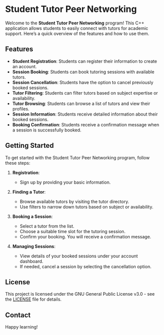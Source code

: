 # Student Tutor Peer Networking

Welcome to the **Student Tutor Peer Networking** program! This C++ application allows students to easily connect with tutors for academic support. Here’s a quick overview of the features and how to use them.

## Features

- **Student Registration**: Students can register their information to create an account.
- **Session Booking**: Students can book tutoring sessions with available tutors.
- **Session Cancellation**: Students have the option to cancel previously booked sessions.
- **Tutor Filtering**: Students can filter tutors based on subject expertise or availability.
- **Tutor Browsing**: Students can browse a list of tutors and view their profiles.
- **Session Information**: Students receive detailed information about their booked sessions.
- **Booking Confirmation**: Students receive a confirmation message when a session is successfully booked.

## Getting Started

To get started with the Student Tutor Peer Networking program, follow these steps:

1. **Registration**:
   - Sign up by providing your basic information.

2. **Finding a Tutor**:
   - Browse available tutors by visiting the tutor directory.
   - Use filters to narrow down tutors based on subject or availability.

3. **Booking a Session**:
   - Select a tutor from the list.
   - Choose a suitable time slot for the tutoring session.
   - Confirm your booking. You will receive a confirmation message.

4. **Managing Sessions**:
   - View details of your booked sessions under your account dashboard.
   - If needed, cancel a session by selecting the cancellation option.

## License

This project is licensed under the GNU General Public License v3.0 - see the [LICENSE](https://www.gnu.org/licenses/gpl-3.0.en.html) file for details.

## Contact

Happy learning!


